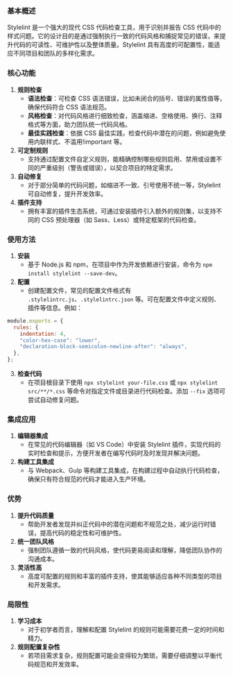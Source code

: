 ### 基本概述

Stylelint 是一个强大的现代 CSS 代码检查工具，用于识别并报告 CSS 代码中的样式问题。它的设计目的是通过强制执行一致的代码风格和捕捉常见的错误，来提升代码的可读性、可维护性以及整体质量。Stylelint 具有高度的可配置性，能适应不同项目和团队的多样化需求。

### 核心功能

1. **规则检查**
   - **语法检查**：可检查 CSS 语法错误，比如未闭合的括号、错误的属性值等，确保代码符合 CSS 语法规范。
   - **风格检查**：对代码风格进行细致检查，涵盖缩进、空格使用、换行、注释格式等方面，助力团队统一代码风格。
   - **最佳实践检查**：依据 CSS 最佳实践，检查代码中潜在的问题，例如避免使用内联样式、不滥用!important 等。
2. **可定制规则**
   - 支持通过配置文件自定义规则，能精确控制哪些规则启用、禁用或设置不同的严重级别（警告或错误），以契合项目的特定需求。
3. **自动修复**
   - 对于部分简单的代码问题，如缩进不一致、引号使用不统一等，Stylelint 可自动修复，提升开发效率。
4. **插件支持**
   - 拥有丰富的插件生态系统，可通过安装插件引入额外的规则集，以支持不同的 CSS 预处理器（如 Sass、Less）或特定框架的代码检查。

### 使用方法

1. **安装**
   - 基于 Node.js 和 npm，在项目中作为开发依赖进行安装，命令为 `npm install stylelint --save-dev`。
2. **配置**
   - 创建配置文件，常见的配置文件格式有 `.stylelintrc.js`、`.stylelintrc.json` 等。可在配置文件中定义规则、插件等信息。例如：

```javascript
module.exports = {
  rules: {
    indentation: 4,
    "color-hex-case": "lower",
    "declaration-block-semicolon-newline-after": "always",
  },
};
```

3. **检查代码**
   - 在项目根目录下使用 `npx stylelint your-file.css` 或 `npx stylelint src/**/*.css` 等命令对指定文件或目录进行代码检查。添加 `--fix` 选项可尝试自动修复问题。

### 集成应用

1. **编辑器集成**
   - 在常见的代码编辑器（如 VS Code）中安装 Stylelint 插件，实现代码的实时检查和提示，方便开发者在编写代码时及时发现并解决问题。
2. **构建工具集成**
   - 与 Webpack、Gulp 等构建工具集成，在构建过程中自动执行代码检查，确保只有符合规范的代码才能进入生产环境。

### 优势

1. **提升代码质量**
   - 帮助开发者发现并纠正代码中的潜在问题和不规范之处，减少运行时错误，提高代码的稳定性和可维护性。
2. **统一团队风格**
   - 强制团队遵循一致的代码风格，使代码更易阅读和理解，降低团队协作的沟通成本。
3. **灵活性高**
   - 高度可配置的规则和丰富的插件支持，使其能够适应各种不同类型的项目和开发需求。

### 局限性

1. **学习成本**
   - 对于初学者而言，理解和配置 Stylelint 的规则可能需要花费一定的时间和精力。
2. **规则配置复杂性**
   - 若项目需求复杂，规则配置可能会变得较为繁琐，需要仔细调整以平衡代码规范和开发效率。
